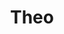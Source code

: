 ---
title: Theo
artigo: o
picture: /images/t/Theo.jpg
background: /images/fundos/bolas.jpg
style: style-vermelho2
description: Significado do nome Theo
full-description: Em grego, théos significa deus, maneira como eram chamados os deuses gregos antes da Era Cristã. A partir de então, Theo passa a designar um só Deus. Além de amorosos e alegres, os meninos que levam esse nome destacam-se pela liderança. Se seu filho se chamar Theo, há grandes chances de você ter a casa cheia e um comandante a frente das brincadeiras com os amigos. A diversão está garantida!
---